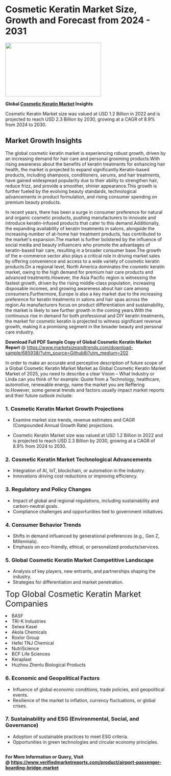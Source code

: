 <H1>Cosmetic Keratin Market Size, Growth and Forecast from 2024 - 2031</H1><img class="aligncenter size-medium wp-image-584254" src="https://thirdeyenews.in/wp-content/uploads/2024/09/Global-Market-Research-300x168.jpeg" alt="" width="300" height="168" /><p><strong>Global&nbsp;<a href="https://www.marketsizeandtrends.com/download-sample/685938/?utm_source=Github8j?utm_medium=202">Cosmetic Keratin Market</a> Insights</strong></p><p>Cosmetic Keratin Market size was valued at USD 1.2 Billion in 2022 and is projected to reach USD 2.3 Billion by 2030, growing at a CAGR of 8.9% from 2024 to 2030.</p><p><h2>Market Growth Insights</h2> <p>The global cosmetic keratin market is experiencing robust growth, driven by an increasing demand for hair care and personal grooming products.With rising awareness about the benefits of keratin treatments for enhancing hair health, the market is projected to expand significantly.Keratin-based products, including shampoos, conditioners, serums, and hair treatments, have gained widespread popularity due to their ability to strengthen hair, reduce frizz, and provide a smoother, shinier appearance.This growth is further fueled by the evolving beauty standards, technological advancements in product formulation, and rising consumer spending on premium beauty products.</p> <p>In recent years, there has been a surge in consumer preference for natural and organic cosmetic products, pushing manufacturers to innovate and introduce keratin-infused products that cater to this demand.Additionally, the expanding availability of keratin treatments in salons, alongside the increasing number of at-home hair treatment products, has contributed to the market's expansion.The market is further bolstered by the influence of social media and beauty influencers who promote the advantages of keratin-based hair care, resulting in a broader consumer base.The growth of the e-commerce sector also plays a critical role in driving market sales by offering convenience and access to a wide variety of cosmetic keratin products.On a regional level, North America dominates the cosmetic keratin market, owing to the high demand for premium hair care products and advanced treatments.However, the Asia Pacific region is witnessing the fastest growth, driven by the rising middle-class population, increasing disposable incomes, and growing awareness about hair care among consumers.Furthermore, Europe is also a key market due to the increasing preference for keratin treatments in salons and hair spas across the region.As manufacturers focus on product differentiation and sustainability, the market is likely to see further growth in the coming years.With the continuous rise in demand for both professional and DIY keratin treatments, the market for cosmetic keratin is projected to witness significant revenue growth, making it a promising segment in the broader beauty and personal care industry.</p> <p><span class=""><strong>Download Full PDF Sample Copy of Global Cosmetic Keratin Market Report</strong> @ <a href="https://www.marketsizeandtrends.com/download-sample/685938/?utm_source=Github8j?utm_medium=202" target="_blank">https://www.marketsizeandtrends.com/download-sample/685938/?utm_source=Github8j?utm_medium=202</a></span></p><p>In order to make an accurate and perceptive description of future scope of a Global&nbsp;Cosmetic Keratin Market Market as Global&nbsp;Cosmetic Keratin Market Market of 2025, you need to describe a clear Vision &ndash; What Industry or Linda can you think of for example: Quote from a Technology, healthcare, automotive, renewable energy, name the market you are Reffering to.However, some general trends and factors usually impact market reports and their future outlook include:</p><h3>1.&nbsp;<strong>Cosmetic Keratin Market Growth Projections</strong></h3><ul><li>Examine market size trends, revenue estimates and CAGR (Compounded Annual Growth Rate) projections.</li><li><p>Cosmetic Keratin Market size was valued at USD 1.2 Billion in 2022 and is projected to reach USD 2.3 Billion by 2030, growing at a CAGR of 8.9% from 2024 to 2030.</p></li></ul><h3>2.&nbsp;<strong>Cosmetic Keratin Market Technological Advancements</strong></h3><ul><li>Integration of AI, IoT, blockchain, or automation in the industry.</li><li>Innovations driving cost reductions or improving efficiency.</li></ul><h3>3.&nbsp;<strong>Regulatory and Policy Changes</strong></h3><ul><li>Impact of global and regional regulations, including sustainability and carbon-neutral goals.</li><li>Compliance challenges and opportunities tied to government initiatives.</li></ul><h3>4.&nbsp;<strong>Consumer Behavior Trends</strong></h3><ul><li>Shifts in demand influenced by generational preferences (e.g., Gen Z, Millennials).</li><li>Emphasis on eco-friendly, ethical, or personalized products/services.</li></ul><h3>5.&nbsp;<strong>Global Cosmetic Keratin Market Competitive Landscape</strong></h3><ul><li>Analysis of key players, new entrants, and partnerships shaping the industry.</li><li>Strategies for differentiation and market penetration.</li></ul><p data-pm-slice="1 1 []"><span style="color: inherit; font-family: inherit; font-size: 25px;">Top Global Cosmetic Keratin Market Companies</span></p><div class="" data-test-id=""><p><li>BASF</li><li> TRI-K Industries</li><li> Seiwa Kasei</li><li> Akola Chemicals</li><li> Roxlor Group</li><li> Hefei TNJ Chemical</li><li> NutriScience</li><li> BCF Life Sciences</li><li> Keraplast</li><li> Huzhou Zhenlu Biological Products</li></p></div><h3>6.&nbsp;<strong>Economic and Geopolitical Factors</strong></h3><ul><li>Influence of global economic conditions, trade policies, and geopolitical events.</li><li>Resilience of the market to inflation, currency fluctuations, or global crises.</li></ul><h3>7.&nbsp;<strong>Sustainability and ESG (Environmental, Social, and Governance)</strong></h3><ul><li>Adoption of sustainable practices to meet ESG criteria.</li><li>Opportunities in green technologies and circular economy principles.</li></ul><h2><strong style="font-size: 14px;">For More Information or Query, Visit @&nbsp;</strong><a style="background-color: #ffffff; font-size: 14px;" href="https://www.marketsizeandtrends.com/report/cosmetic-keratin-market/" target="_blank">https://www.verifiedmarketreports.com/product/airport-passenger-boarding-bridge-market</a></h2>